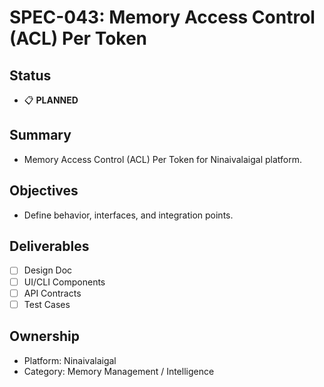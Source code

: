 # SPEC-043: Memory Access Control (ACL) Per Token

## Status
- 📋 **PLANNED**

## Summary
- Memory Access Control (ACL) Per Token for Ninaivalaigal platform.

## Objectives
- Define behavior, interfaces, and integration points.

## Deliverables
- [ ] Design Doc
- [ ] UI/CLI Components
- [ ] API Contracts
- [ ] Test Cases

## Ownership
- Platform: Ninaivalaigal
- Category: Memory Management / Intelligence
